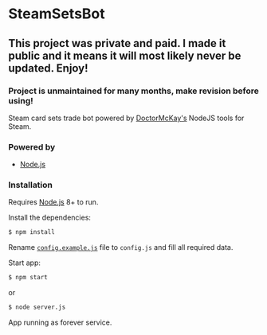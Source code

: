 # SteamSetsBot

## This project was private and paid. I made it public and it means it will most likely never be updated. Enjoy!
### Project is unmaintained for many months, make revision before using!

Steam card sets trade bot powered by [DoctorMcKay's](https://github.com/DoctorMcKay) NodeJS tools for Steam.

### Powered by

* [Node.js](http://nodejs.org)

### Installation

Requires [Node.js](https://nodejs.org/) 8+ to run.

Install the dependencies:

```sh
$ npm install
```

Rename [`config.example.js`](https://github.com/Baterka/SteamSetsBot/blob/master/SETTINGS/config.example.js) file to `config.js` and fill all required data.

Start app:

```sh
$ npm start
```
or
```sh
$ node server.js
```

App running as forever service.
